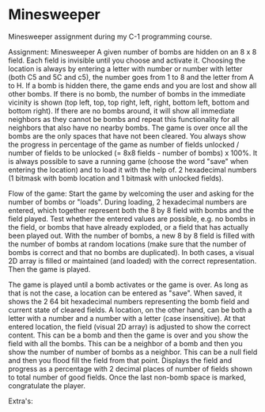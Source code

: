 # Minesweeper
Minesweeper assignment during my C-1 programming course.

Assignment: Minesweeper
A given number of bombs are hidden on an 8 x 8 field. Each field is invisible until you choose and activate it. Choosing the location is always by entering a letter with number or number with letter (both C5 and 5C and c5), the number goes from 1 to 8 and the letter from A to H. If a bomb is hidden there, the game ends and you are lost and show all other bombs. If there is no bomb, the number of bombs in the immediate vicinity is shown (top left, top, top right, left, right, bottom left, bottom and bottom right). If there are no bombs around, it will show all immediate neighbors as they cannot be bombs and repeat this functionality for all neighbors that also have no nearby bombs. The game is over once all the bombs are the only spaces that have not been cleared. You always show the progress in percentage of the game as number of fields unlocked / number of fields to be unlocked (= 8x8 fields - number of bombs) x 100%. It is always possible to save a running game (choose the word "save" when entering the location) and to load it with the help of. 2 hexadecimal numbers (1 bitmask with bomb location and 1 bitmask with unlocked fields).

Flow of the game:
Start the game by welcoming the user and asking for the number of bombs or "loads". During loading, 2 hexadecimal numbers are entered, which together represent both the 8 by 8 field with bombs and the field played. Test whether the entered values are possible, e.g. no bombs in the field, or bombs that have already exploded, or a field that has actually been played out. With the number of bombs, a new 8 by 8 field is filled with the number of bombs at random locations (make sure that the number of bombs is correct and that no bombs are duplicated). In both cases, a visual 2D array is filled or maintained (and loaded) with the correct representation. Then the game is played.

The game is played until a bomb activates or the game is over. As long as that is not the case, a location can be entered as "save". When saved, it shows the 2 64 bit hexadecimal numbers representing the bomb field and current state of cleared fields. A location, on the other hand, can be both a letter with a number and a number with a letter (case insensitive). At that entered location, the field (visual 2D array) is adjusted to show the correct content. This can be a bomb and then the game is over and you show the field with all the bombs. This can be a neighbor of a bomb and then you show the number of number of bombs as a neighbor. This can be a null field and then you flood fill the field from that point. Displays the field and progress as a percentage with 2 decimal places of number of fields shown to total number of good fields. Once the last non-bomb space is marked, congratulate the player.

Extra's:
